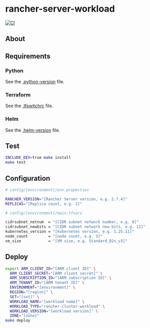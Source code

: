 # rancher-server-workload

[![CI](https://github.com/frontierdigital/rancher-server-workload/actions/workflows/ci.yml/badge.svg)](https://github.com/frontierdigital/rancher-server-workload/actions/workflows/ci.yml)

## About

## Requirements
### Python
See the [.python-version](.python-version) file.

### Terraform
See the [.tfswitchrc](.tfswitchrc) file.

### Helm
See the [.helm-version](.helm-version) file.

## Test
```sh
INCLUDE_DEV=true make install
make test
```

## Configuration
```sh
# config/[environment]/env.properties

RANCHER_VERSION="[Rancher Server version, e.g. 2.7.4]"
REPLICAS="[Replica count, e.g. 2]"
```
```sh
# config/[environment]/main.tfvars

cidrsubnet_netnum  = "[CIDR subnet network number, e.g. 9]"
cidrsubnet_newbits = "[CIDR subnet network new bits, e.g. 12]"
kubernetes_version = "[kubernetes version, e.g. 1.25.11]"
node_count         = "[node count, e.g. 3]"
vm_size            = "[VM size, e.g. Standard_D2s_v3]"
```

## Deploy
```sh
export ARM_CLIENT_ID="[ARM client ID]" \
  ARM_CLIENT_SECRET="[ARM client secret]" \
  ARM_SUBSCRIPTION_ID="[ARM subscription ID]" \
  ARM_TENANT_ID="[ARM tenant ID]" \
  ENVIRONMENT="[environment]" \
  REGION="[region]" \
  SET="[set]" \
  WORKLOAD_NAME="[workload name]" \
  WORKLOAD_TYPE="rancher-cluster-workload" \
  WORKLOAD_VERSION="[workload version]" \
  ZONE="[zone]"
make deploy
```
